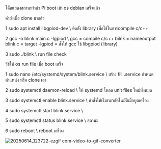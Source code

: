 โค็ดแสดงสถานะว่าตัว Pi boot เข้า os debian เสร็จแล้ว

คำส่งเมื่อ clone มาแล้ว

1 sudo apt install libgpiod-dev \\ ติดตั้ง library เพื่อใช้ในการcompile c/c++

2 gcc -o blink main.c -lgpiod \\ gcc = compile c/c++ bilnk = nameoutput blink.c = target -lgpiod = สั่งให้ gcc ใช้ libgpiod (library)

3 sudo ./blink \\ run file check

วิธีให้ os run file เมื่อ boot เสร็จ

1 sudo nano /etc/systemd/system/blink.service \\ สร้าง fill .service กำหนดตำแหน่ง หรือ clone เอา

2 sudo systemctl daemon-reload \\ ให้ systemd โหลด unit files ใหม่ทั้งหมด

3 sudo systemctl enable blink.service  \\ คำสั่งให้เริ่มrunอัตโนมัติเมื่อบูตเครื่อง

4 sudo systemctl start blink.service \\

5 sudo systemctl status blink.service \\ สถานะ

6 sudo reboot \\ reboot เครือง

![20250614_123722-ezgif com-video-to-gif-converter](https://github.com/user-attachments/assets/fd283849-7813-419b-abf8-d263f9d3591c)
